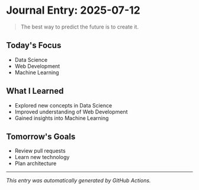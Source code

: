 # Journal Entry: 2025-07-12

> The best way to predict the future is to create it.

## Today's Focus
- Data Science
- Web Development
- Machine Learning

## What I Learned
- Explored new concepts in Data Science
- Improved understanding of Web Development
- Gained insights into Machine Learning

## Tomorrow's Goals
- Review pull requests
- Learn new technology
- Plan architecture

---
*This entry was automatically generated by GitHub Actions.*